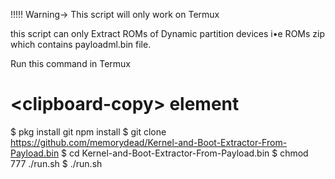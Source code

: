 !!!!! Warning-> This script will only work on Termux 

this script can only Extract ROMs of Dynamic partition devices i•e ROMs zip which contains payloadml.bin file.

Run this command in Termux
# &lt;clipboard-copy&gt; element
$ pkg install git npm install 
$ git clone https://github.com/memorydead/Kernel-and-Boot-Extractor-From-Payload.bin
$ cd Kernel-and-Boot-Extractor-From-Payload.bin
$ chmod 777 ./run.sh
$ ./run.sh
